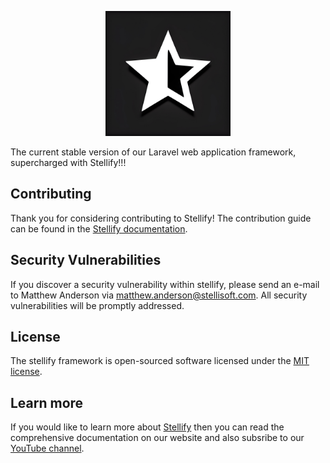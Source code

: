 <p align="center"><a href="https://stellisoft.com" target="_blank"><img src="https://raw.githubusercontent.com/Stellify-Software-Ltd/stellify/refs/heads/main/public/stellify_logo.jpeg" width="200" alt="Stellify Logo"></a></p>

The current stable version of our Laravel web application framework, supercharged with Stellify!!!

## Contributing

Thank you for considering contributing to Stellify! The contribution guide can be found in the [Stellify documentation](https://stellisoft.com/stellify/documentation/contributions).

## Security Vulnerabilities

If you discover a security vulnerability within stellify, please send an e-mail to Matthew Anderson via [matthew.anderson@stellisoft.com](mailto:matthew.anderson@stellisoft.com). All security vulnerabilities will be promptly addressed.

## License

The stellify framework is open-sourced software licensed under the [MIT license](https://opensource.org/licenses/MIT).

## Learn more

If you would like to learn more about [Stellify](https://stellisoft.com/stellify/documentation) then you can read the comprehensive documentation on our website and also subsribe to our [YouTube channel](https://www.youtube.com/@stellisoft).